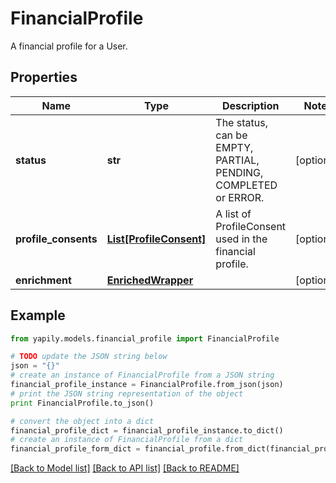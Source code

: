 # FinancialProfile

A financial profile for a User.

## Properties

Name | Type | Description | Notes
------------ | ------------- | ------------- | -------------
**status** | **str** | The status, can be EMPTY, PARTIAL, PENDING, COMPLETED or ERROR. | [optional] 
**profile_consents** | [**List[ProfileConsent]**](ProfileConsent.md) | A list of ProfileConsent used in the financial profile. | [optional] 
**enrichment** | [**EnrichedWrapper**](EnrichedWrapper.md) |  | [optional] 

## Example

```python
from yapily.models.financial_profile import FinancialProfile

# TODO update the JSON string below
json = "{}"
# create an instance of FinancialProfile from a JSON string
financial_profile_instance = FinancialProfile.from_json(json)
# print the JSON string representation of the object
print FinancialProfile.to_json()

# convert the object into a dict
financial_profile_dict = financial_profile_instance.to_dict()
# create an instance of FinancialProfile from a dict
financial_profile_form_dict = financial_profile.from_dict(financial_profile_dict)
```
[[Back to Model list]](../README.md#documentation-for-models) [[Back to API list]](../README.md#documentation-for-api-endpoints) [[Back to README]](../README.md)


